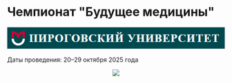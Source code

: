 # Чемпионат "Будущее медицины"

![RSMU logo](./img/rsmu.png)

Даты проведения: 20–29 октября 2025 года




<div align="center">
  <img src="https://api.visitorbadge.io/api/visitors?path=https://github.com/tatvladna/medical_cv&label=Repository%20Views&countColor=%23263759"/>
</div>




